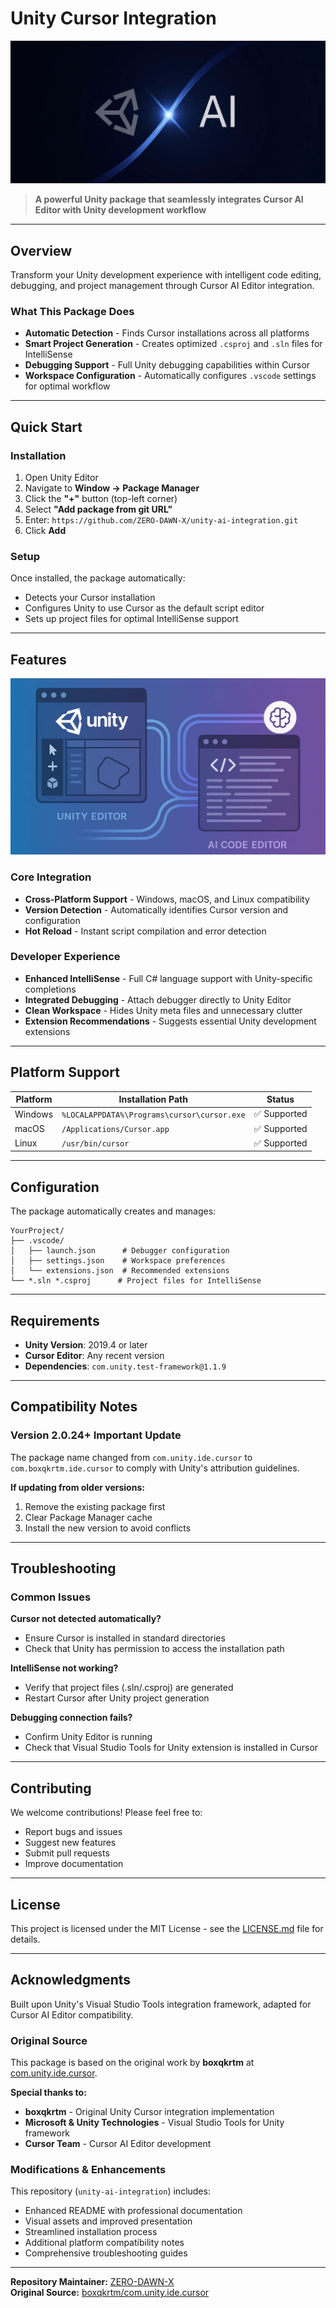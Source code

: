 # Unity Cursor Integration

![Unity Cursor Integration](Documentation~/Images/hero.jpg)

> **A powerful Unity package that seamlessly integrates Cursor AI Editor with Unity development workflow**

---

## Overview

Transform your Unity development experience with intelligent code editing, debugging, and project management through Cursor AI Editor integration.

### What This Package Does

- **Automatic Detection** - Finds Cursor installations across all platforms
- **Smart Project Generation** - Creates optimized `.csproj` and `.sln` files for IntelliSense  
- **Debugging Support** - Full Unity debugging capabilities within Cursor
- **Workspace Configuration** - Automatically configures `.vscode` settings for optimal workflow

---

## Quick Start

### Installation

1. Open Unity Editor
2. Navigate to **Window → Package Manager**
3. Click the **"+"** button (top-left corner)
4. Select **"Add package from git URL"**
5. Enter: `https://github.com/ZERO-DAWN-X/unity-ai-integration.git`
6. Click **Add**

### Setup

Once installed, the package automatically:
- Detects your Cursor installation
- Configures Unity to use Cursor as the default script editor
- Sets up project files for optimal IntelliSense support

---

## Features

![Feature Showcase](Documentation~/Images/Showcase.jpg)

### Core Integration
- **Cross-Platform Support** - Windows, macOS, and Linux compatibility
- **Version Detection** - Automatically identifies Cursor version and configuration
- **Hot Reload** - Instant script compilation and error detection

### Developer Experience
- **Enhanced IntelliSense** - Full C# language support with Unity-specific completions
- **Integrated Debugging** - Attach debugger directly to Unity Editor
- **Clean Workspace** - Hides Unity meta files and unnecessary clutter
- **Extension Recommendations** - Suggests essential Unity development extensions

---

## Platform Support

| Platform | Installation Path | Status |
|----------|------------------|---------|
| Windows | `%LOCALAPPDATA%\Programs\cursor\cursor.exe` | ✅ Supported |
| macOS | `/Applications/Cursor.app` | ✅ Supported |
| Linux | `/usr/bin/cursor` | ✅ Supported |

---

## Configuration

The package automatically creates and manages:

```
YourProject/
├── .vscode/
│   ├── launch.json      # Debugger configuration
│   ├── settings.json    # Workspace preferences  
│   └── extensions.json  # Recommended extensions
└── *.sln *.csproj      # Project files for IntelliSense
```

---

## Requirements

- **Unity Version**: 2019.4 or later
- **Cursor Editor**: Any recent version
- **Dependencies**: `com.unity.test-framework@1.1.9`

---

## Compatibility Notes

### Version 2.0.24+ Important Update

The package name changed from `com.unity.ide.cursor` to `com.boxqkrtm.ide.cursor` to comply with Unity's attribution guidelines.

**If updating from older versions:**
1. Remove the existing package first
2. Clear Package Manager cache
3. Install the new version to avoid conflicts

---

## Troubleshooting

### Common Issues

**Cursor not detected automatically?**
- Ensure Cursor is installed in standard directories
- Check that Unity has permission to access the installation path

**IntelliSense not working?**
- Verify that project files (.sln/.csproj) are generated
- Restart Cursor after Unity project generation

**Debugging connection fails?**
- Confirm Unity Editor is running
- Check that Visual Studio Tools for Unity extension is installed in Cursor

---

## Contributing

We welcome contributions! Please feel free to:
- Report bugs and issues
- Suggest new features
- Submit pull requests
- Improve documentation

---

## License

This project is licensed under the MIT License - see the [LICENSE.md](LICENSE.md) file for details.

---

## Acknowledgments

Built upon Unity's Visual Studio Tools integration framework, adapted for Cursor AI Editor compatibility.

### Original Source

This package is based on the original work by **boxqkrtm** at [com.unity.ide.cursor](https://github.com/boxqkrtm/com.unity.ide.cursor). 

**Special thanks to:**
- **boxqkrtm** - Original Unity Cursor integration implementation
- **Microsoft & Unity Technologies** - Visual Studio Tools for Unity framework
- **Cursor Team** - Cursor AI Editor development

### Modifications & Enhancements

This repository (`unity-ai-integration`) includes:
- Enhanced README with professional documentation
- Visual assets and improved presentation
- Streamlined installation process
- Additional platform compatibility notes
- Comprehensive troubleshooting guides

---

**Repository Maintainer:** [ZERO-DAWN-X](https://github.com/ZERO-DAWN-X)  
**Original Source:** [boxqkrtm/com.unity.ide.cursor](https://github.com/boxqkrtm/com.unity.ide.cursor)

